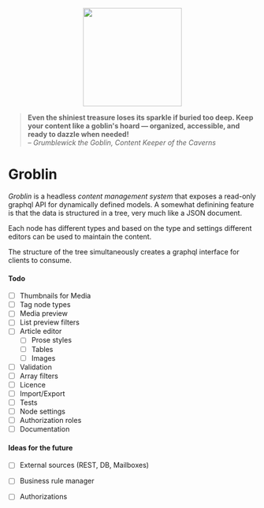 <p align="center">
    <img src="https://mindmine-v2.s3.eu-north-1.amazonaws.com/images/gnome.png" width="200">
</p>

<blockquote>
<strong>Even the shiniest treasure loses its sparkle if buried too deep. Keep your content like a goblin's hoard — organized, accessible, and ready to dazzle when needed!</strong><br/><i>– Grumblewick the Goblin, Content Keeper of the Caverns</i>
</blockquote>

# Groblin 

*Groblin* is a headless *content management system* that exposes a read-only graphql API for dynamically defined models. A somewhat definining feature is that the data is structured in a tree, very much like a JSON document.

Each node has different types and based on the type and settings different editors can be used to maintain the content.

The structure of the tree simultaneously creates a graphql interface for clients to consume.

#### Todo
- [ ] Thumbnails for Media
- [ ] Tag node types
- [ ] Media preview
- [ ] List preview filters
- [ ] Article editor 
    - [ ] Prose styles
    - [ ] Tables
    - [ ] Images 
- [ ] Validation
- [ ] Array filters
- [ ] Licence
- [ ] Import/Export
- [ ] Tests
- [ ] Node settings
- [ ] Authorization roles
- [ ] Documentation

#### Ideas for the future
- [ ] External sources (REST, DB, Mailboxes)
- [ ] Business rule manager
- [ ] Authorizations

